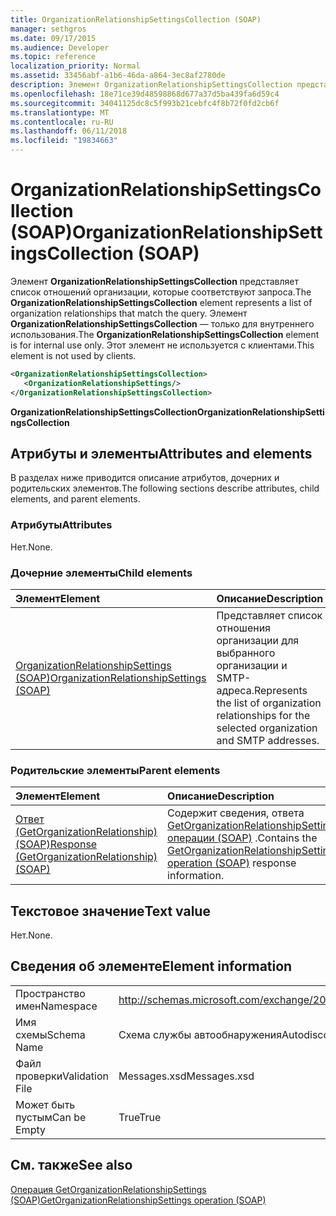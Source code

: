 ```yaml
---
title: OrganizationRelationshipSettingsCollection (SOAP)
manager: sethgros
ms.date: 09/17/2015
ms.audience: Developer
ms.topic: reference
localization_priority: Normal
ms.assetid: 33456abf-a1b6-46da-a864-3ec8af2780de
description: Элемент OrganizationRelationshipSettingsCollection представляет список отношений организации, которые соответствуют запроса. Элемент OrganizationRelationshipSettingsCollection — только для внутреннего использования. Этот элемент не используется с клиентами.
ms.openlocfilehash: 18e71ce39d48598868d677a37d5ba439fa6d59c4
ms.sourcegitcommit: 34041125dc8c5f993b21cebfc4f8b72f0fd2cb6f
ms.translationtype: MT
ms.contentlocale: ru-RU
ms.lasthandoff: 06/11/2018
ms.locfileid: "19834663"
---
```

# <a name="organizationrelationshipsettingscollection-soap"></a><span data-ttu-id="78334-105">OrganizationRelationshipSettingsCollection (SOAP)</span><span class="sxs-lookup"><span data-stu-id="78334-105">OrganizationRelationshipSettingsCollection (SOAP)</span></span>

<span data-ttu-id="78334-106">Элемент **OrganizationRelationshipSettingsCollection** представляет список отношений организации, которые соответствуют запроса.</span><span class="sxs-lookup"><span data-stu-id="78334-106">The **OrganizationRelationshipSettingsCollection** element represents a list of organization relationships that match the query.</span></span> <span data-ttu-id="78334-107">Элемент **OrganizationRelationshipSettingsCollection** — только для внутреннего использования.</span><span class="sxs-lookup"><span data-stu-id="78334-107">The **OrganizationRelationshipSettingsCollection** element is for internal use only.</span></span> <span data-ttu-id="78334-108">Этот элемент не используется с клиентами.</span><span class="sxs-lookup"><span data-stu-id="78334-108">This element is not used by clients.</span></span> 
  
```XML
<OrganizationRelationshipSettingsCollection>
   <OrganizationRelationshipSettings/>
</OrganizationRelationshipSettingsCollection>
```

 <span data-ttu-id="78334-109">**OrganizationRelationshipSettingsCollection**</span><span class="sxs-lookup"><span data-stu-id="78334-109">**OrganizationRelationshipSettingsCollection**</span></span>
## <a name="attributes-and-elements"></a><span data-ttu-id="78334-110">Атрибуты и элементы</span><span class="sxs-lookup"><span data-stu-id="78334-110">Attributes and elements</span></span>

<span data-ttu-id="78334-111">В разделах ниже приводится описание атрибутов, дочерних и родительских элементов.</span><span class="sxs-lookup"><span data-stu-id="78334-111">The following sections describe attributes, child elements, and parent elements.</span></span>
  
### <a name="attributes"></a><span data-ttu-id="78334-112">Атрибуты</span><span class="sxs-lookup"><span data-stu-id="78334-112">Attributes</span></span>

<span data-ttu-id="78334-113">Нет.</span><span class="sxs-lookup"><span data-stu-id="78334-113">None.</span></span>
  
### <a name="child-elements"></a><span data-ttu-id="78334-114">Дочерние элементы</span><span class="sxs-lookup"><span data-stu-id="78334-114">Child elements</span></span>

|<span data-ttu-id="78334-115">**Элемент**</span><span class="sxs-lookup"><span data-stu-id="78334-115">**Element**</span></span>|<span data-ttu-id="78334-116">**Описание**</span><span class="sxs-lookup"><span data-stu-id="78334-116">**Description**</span></span>|
|:-----|:-----|
|[<span data-ttu-id="78334-117">OrganizationRelationshipSettings (SOAP)</span><span class="sxs-lookup"><span data-stu-id="78334-117">OrganizationRelationshipSettings (SOAP)</span></span>](organizationrelationshipsettings-soap.md) <br/> |<span data-ttu-id="78334-118">Представляет список отношения организации для выбранного организации и SMTP-адреса.</span><span class="sxs-lookup"><span data-stu-id="78334-118">Represents the list of organization relationships for the selected organization and SMTP addresses.</span></span>  <br/> |
   
### <a name="parent-elements"></a><span data-ttu-id="78334-119">Родительские элементы</span><span class="sxs-lookup"><span data-stu-id="78334-119">Parent elements</span></span>

|<span data-ttu-id="78334-120">**Элемент**</span><span class="sxs-lookup"><span data-stu-id="78334-120">**Element**</span></span>|<span data-ttu-id="78334-121">**Описание**</span><span class="sxs-lookup"><span data-stu-id="78334-121">**Description**</span></span>|
|:-----|:-----|
|[<span data-ttu-id="78334-122">Ответ (GetOrganizationRelationship) (SOAP)</span><span class="sxs-lookup"><span data-stu-id="78334-122">Response (GetOrganizationRelationship) (SOAP)</span></span>](response-getorganizationrelationshipsoap.md) <br/> |<span data-ttu-id="78334-123">Содержит сведения, ответа [GetOrganizationRelationshipSettings операции (SOAP)](getorganizationrelationshipsettings-operation-soap.md) .</span><span class="sxs-lookup"><span data-stu-id="78334-123">Contains the [GetOrganizationRelationshipSettings operation (SOAP)](getorganizationrelationshipsettings-operation-soap.md) response information.</span></span>  <br/> |
   
## <a name="text-value"></a><span data-ttu-id="78334-124">Текстовое значение</span><span class="sxs-lookup"><span data-stu-id="78334-124">Text value</span></span>

<span data-ttu-id="78334-125">Нет.</span><span class="sxs-lookup"><span data-stu-id="78334-125">None.</span></span>
  
## <a name="element-information"></a><span data-ttu-id="78334-126">Сведения об элементе</span><span class="sxs-lookup"><span data-stu-id="78334-126">Element information</span></span>

|||
|:-----|:-----|
|<span data-ttu-id="78334-127">Пространство имен</span><span class="sxs-lookup"><span data-stu-id="78334-127">Namespace</span></span>  <br/> |http://schemas.microsoft.com/exchange/2010/Autodiscover  <br/> |
|<span data-ttu-id="78334-128">Имя схемы</span><span class="sxs-lookup"><span data-stu-id="78334-128">Schema Name</span></span>  <br/> |<span data-ttu-id="78334-129">Схема службы автообнаружения</span><span class="sxs-lookup"><span data-stu-id="78334-129">Autodiscover schema</span></span>  <br/> |
|<span data-ttu-id="78334-130">Файл проверки</span><span class="sxs-lookup"><span data-stu-id="78334-130">Validation File</span></span>  <br/> |<span data-ttu-id="78334-131">Messages.xsd</span><span class="sxs-lookup"><span data-stu-id="78334-131">Messages.xsd</span></span>  <br/> |
|<span data-ttu-id="78334-132">Может быть пустым</span><span class="sxs-lookup"><span data-stu-id="78334-132">Can be Empty</span></span>  <br/> |<span data-ttu-id="78334-133">True</span><span class="sxs-lookup"><span data-stu-id="78334-133">True</span></span>  <br/> |
   
## <a name="see-also"></a><span data-ttu-id="78334-134">См. также</span><span class="sxs-lookup"><span data-stu-id="78334-134">See also</span></span>



[<span data-ttu-id="78334-135">Операция GetOrganizationRelationshipSettings (SOAP)</span><span class="sxs-lookup"><span data-stu-id="78334-135">GetOrganizationRelationshipSettings operation (SOAP)</span></span>](getorganizationrelationshipsettings-operation-soap.md)

